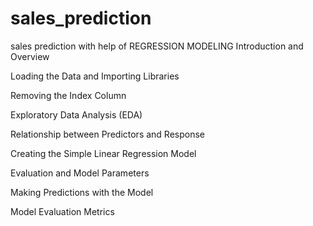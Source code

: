 # sales_prediction
sales prediction with help of REGRESSION MODELING
Introduction and Overview

Loading the Data and Importing Libraries

Removing the Index Column

Exploratory Data Analysis (EDA)

Relationship between Predictors and Response

Creating the Simple Linear Regression Model

Evaluation and Model Parameters

Making Predictions with the Model

Model Evaluation Metrics
